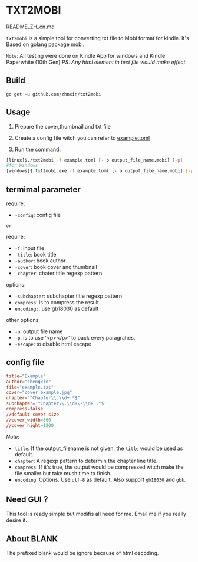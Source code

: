 # TXT2MOBI

[README_ZH_cn.md](./examples/README_ZH_cn.md)

`txt2mobi` is a simple tool for converting txt file to Mobi format for kindle. It's Based on golang package [mobi](https://github.com/766b/mobi/).

`Note`: All testing were done on Kindle App for windows and Kindle Paperwhite (10th Gen)
_PS: Any html element in text file would make effect._

## Build

```
go get -u github.com/zhnxin/txt2mobi
```

## Usage

1. Prepare the cover,thumbnail and txt file

2. Create a config file witch you can refer to  [example.toml](./examples/example.toml)

3. Run the command:
```sh
[linux]$./txt2mobi -f example.toml [- o output_file_name.mobi] [-p]
#for Windows
[windows]$ txt2mobi.exe -f example.toml [- o output_file_name.mobi] [-p]
```

## termimal parameter
require:
- `-config`: config file

`or`

require:

- `-f`: input file
- `-title`: book title
- `-author`: book author
- `-cover`: book cover and thumbnail
- `-chapter`: chater title regexp pattern

options:

- `-subchapter`: subchapter title regexp pattern
- `compress`: is to compress the result
- `encoding:`: use gb18030 as default


other options:

- `-o`: output file name
- `-p`: is to use '\<p\>\</p\>' to pack every paragrahes.
- `-escape`: to disable html escape

## config file

```toml
title="Example"
author="zhengxin"
file="example.txt"
cover="cover_example.jpg"
chapter="^Chapter\\.\\d+.*$"
subchapter='^Chapter\\.\\d+\-\\d+ .*$'
compress=false
//default cover size
//cover_width=860
//cover_hight=1200
```

_Note:_
- `title`: If the output_filename is not given, the `title` would be used as default.
- `chapter`: A regexp pattern to determin the chapter line title.
- `compress`: If it's true, the output would be compressed witch make the file smaller but take mush time to finish.
- `encoding`: Options. Use `utf-8` as default. Also support `gb18030` and `gbk`.

## Need GUI？

This tool is ready simple but modifis all need for me. Email me if you really desire it.

## About BLANK

The prefixed blank would be ignore because of html decoding.
